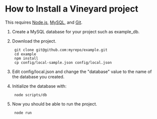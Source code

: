 # How to Install a Vineyard project #

This requires [Node.js](http://nodejs.org/), [MySQL](http://www.mysql.com/), and [Git](http://git-scm.com/).

1. Create a MySQL database for your project such as example_db.

2. Download the project.

        git clone git@github.com:myrepo/example.git
        cd example
        npm install
        cp config/local-sample.json config/local.json

3. Edit config/local.json and change the "database" value to the name of the database you created.

4. Initialize the database with:

        node scripts/db

5. Now you should be able to run the project.

        node run
